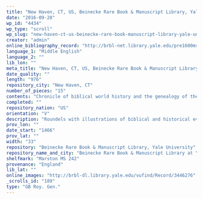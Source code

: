 ```yaml
---
title: "New Haven, CT, US, Beinecke Rare Book & Manuscript Library, Yale University, Marston MS 242"
date: "2016-09-28"
wp_id: "4434"
wp_type: "scroll"
wp_slug: "new-haven-ct-us-beinecke-rare-book-manuscript-library-yale-university-marston-ms-242"
creator: "admin"
online_bibliography_record: "http://brbl-net.library.yale.edu/pre1600ms/docs/pre1600.mars242.htm"
language_1: "Middle English"
language_2: ""
lib_lon: ""
meta_title: "New Haven, CT, US, Beinecke Rare Book & Manuscript Library, Yale University, Marston MS 242"
date_quality: ""
length: "976"
repository_city: "New Haven, CT"
number_of_pieces: "15"
contents: "Chronicle of biblical world history and the genealogy of the kings of England from Brutus."
completed: ""
repository_nation: "US"
orientation: "V"
description: "Roundels with illustrations of biblical and historical events."
prov_lon: ""
date_start: "1466"
prov_lat: ""
width: "33"
repository: "Beinecke Rare Book & Manuscript Library, Yale University"
repository_name_and_city: "Beinecke Rare Book & Manuscript Library at Yale University, New Haven CT US"
shelfmark: "Marston MS 242"
provenance: "England"
lib_lat: ""
online_images: "http://brbl-dl.library.yale.edu/vufind/Record/3446276"
_scrolls_id: "189"
type: "GB Roy. Gen."
---
```



